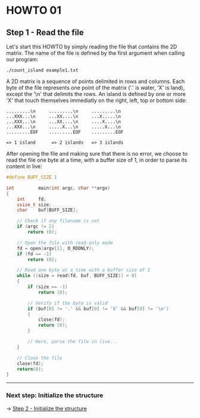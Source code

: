 # HOWTO 01
## Step 1 - Read the file

Let's start this HOWTO by simply reading the file that contains the 2D matrix. The name of the file is defined by the first argument when calling our program:

	./count_island example1.txt

A 2D matrix is a sequence of points delimited in rows and columns. Each byte of the file represents one point of the matrix ('.' is water, 'X' is land), except the '\n' that delimits the rows. An island is defined by one or more 'X' that touch themselves immediatly on the right, left, top or bottom side:

	.........\n     .........\n     .........\n
	...XXX...\n     ...XX....\n     ...X.....\n
	...XXX...\n     ...XX....\n     ....X....\n
	...XXX...\n     .....X...\n     .....X...\n
	.........EOF    .........EOF    .........EOF

	=> 1 island      => 2 islands   => 3 islands

After opening the file and making sure that there is no error, we choose to read the file one byte at a time, with a buffer size of 1, in order to parse its content in live:

```c
#define BUFF_SIZE 1

int         main(int argc, char **argv)
{
	int     fd;
	ssize_t size;
	char    buf[BUFF_SIZE];

	// Check if any filename is set
	if (argc != 2)
		return (0);

	// Open the file with read-only mode
	fd = open(argv[1], O_RDONLY);
	if (fd == -1)
		return (0);

	// Read one byte at a time with a buffer size of 1
	while ((size = read(fd, buf, BUFF_SIZE)) > 0)
	{
		if (size == -1)
			return (0);

		// Verify if the byte is valid
		if (buf[0] != '.' && buf[0] != 'X' && buf[0] != '\n')
		{
			close(fd);
			return (0);
		}

		// Here, parse the file in live...
	}

	// Close the file
	close(fd);
	return(0);
}
```

***

### Next step: Initialize the structure

-> [Step 2 - Initialize the structure](https://github.com/jgigault/HOWTO-quadruply-linked-list/blob/master/README_STEP2.md)